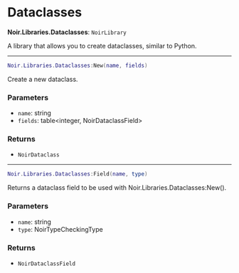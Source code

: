 # Dataclasses

**Noir.Libraries.Dataclasses**: `NoirLibrary`

A library that allows you to create dataclasses, similar to Python.

---

```lua
Noir.Libraries.Dataclasses:New(name, fields)
```
Create a new dataclass.

### Parameters
- `name`: string
- `fields`: table<integer, NoirDataclassField>
### Returns
- `NoirDataclass`

---

```lua
Noir.Libraries.Dataclasses:Field(name, type)
```
Returns a dataclass field to be used with Noir.Libraries.Dataclasses:New().

### Parameters
- `name`: string
- `type`: NoirTypeCheckingType
### Returns
- `NoirDataclassField`